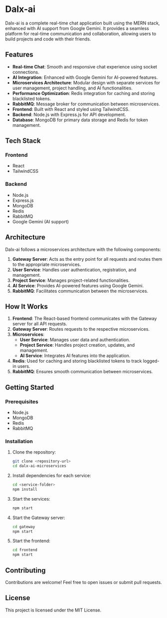 # Dalx-ai

Dalx-ai is a complete real-time chat application built using the MERN stack, enhanced with AI support from Google Gemini. It provides a seamless platform for real-time communication and collaboration, allowing users to build projects and code with their friends.

## Features

- **Real-time Chat**: Smooth and responsive chat experience using socket connections.
- **AI Integration**: Enhanced with Google Gemini for AI-powered features.
- **Microservices Architecture**: Modular design with separate services for user management, project handling, and AI functionalities.
- **Performance Optimization**: Redis integration for caching and storing blacklisted tokens.
- **RabbitMQ**: Message broker for communication between microservices.
- **Frontend**: Built with React and styled using TailwindCSS.
- **Backend**: Node.js with Express.js for API development.
- **Database**: MongoDB for primary data storage and Redis for token management.

## Tech Stack

### Frontend
- React
- TailwindCSS

### Backend
- Node.js
- Express.js
- MongoDB
- Redis
- RabbitMQ
- Google Gemini (AI support)

## Architecture

Dalx-ai follows a microservices architecture with the following components:

1. **Gateway Server**: Acts as the entry point for all requests and routes them to the appropriate microservices.
2. **User Service**: Handles user authentication, registration, and management.
3. **Project Service**: Manages project-related functionalities.
4. **AI Service**: Provides AI-powered features using Google Gemini.
5. **RabbitMQ**: Facilitates communication between the microservices.

## How It Works

1. **Frontend**: The React-based frontend communicates with the Gateway server for all API requests.
2. **Gateway Server**: Routes requests to the respective microservices.
3. **Microservices**:
   - **User Service**: Manages user data and authentication.
   - **Project Service**: Handles project creation, updates, and management.
   - **AI Service**: Integrates AI features into the application.
4. **Redis**: Used for caching and storing blacklisted tokens to track logged-in users.
5. **RabbitMQ**: Ensures smooth communication between microservices.

## Getting Started

### Prerequisites
- Node.js
- MongoDB
- Redis
- RabbitMQ

### Installation

1. Clone the repository:
   ```bash
   git clone <repository-url>
   cd dalx-ai-microservices
   ```

2. Install dependencies for each service:
   ```bash
   cd <service-folder>
   npm install
   ```

3. Start the services:
   ```bash
   npm start
   ```

4. Start the Gateway server:
   ```bash
   cd gateway
   npm start
   ```

5. Start the frontend:
   ```bash
   cd frontend
   npm start
   ```

## Contributing

Contributions are welcome! Feel free to open issues or submit pull requests.

## License

This project is licensed under the MIT License.
